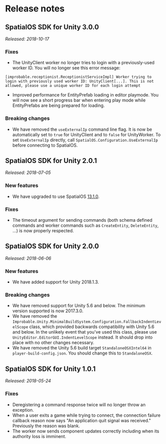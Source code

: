 # Release notes

## SpatialOS SDK for Unity 3.0.0
_Released: 2018-10-17_

### Fixes
* The UnityClient worker no longer tries to login with a previously-used worker ID. You will no longer see this error message:
```
[improbable.receptionist.ReceptionistServiceImpl] Worker trying to login with previously used worker ID: UnityClient[...]. This is not allowed, please use a unique worker ID for each login attempt
```
* Improved performance for EntityPrefab loading in editor playmode. You will now see a short progress bar when entering play mode while EntityPrefabs are being prepared for loading.

### Breaking changes
* We have removed the `useExternalIp` command line flag. It is now be automatically set to `true` for UnityClient and to `false` for UnityWorker. To set `UseExternalIp` directly, call `SpatialOS.Configuration.UseExternalIp` before connecting to SpatialOS.

## SpatialOS SDK for Unity 2.0.1
_Released: 2018-07-05_

### New features
* We have upgraded to use SpatialOS [13.1.0](https://docs.improbable.io/reference/13.1/releases/release-notes#13-1-0).

### Fixes
* The timeout argument for sending commands (both schema defined commands and worker commands such as `CreateEntity`, `DeleteEntity`, ...) is now properly respected.

## SpatialOS SDK for Unity 2.0.0
_Released: 2018-06-06_

### New features
* We have added support for Unity 2018.1.3.

### Breaking changes
* We have removed support for Unity 5.6 and below. The minimum version supported is now 2017.3.0.
* We have removed the `Improbable.Unity.MinimalBuildSystem.Configuration.FallbackIndentLevelScope` class,
which provided backwards compatibility with Unity 5.6 and below.
In the unlikely event that you've used this class, please use `UnityEditor.EditorGUI.IndentLevelScope` instead. It should drop into place with no other changes necessary.
* We have removed the Unity 5.6 build target `StandaloneOSXIntel64` in `player-build-config.json`.
You should change this to `StandaloneOSX`.

## SpatialOS SDK for Unity 1.0.1
_Released: 2018-05-24_

### Fixes
* Deregistering a command response twice will no longer throw an exception.
* When a user exits a game while trying to connect, the connection failure callback reason now says "An application quit signal was received." Previously the reason was blank.
* The worker now sends component updates correctly including when its authority loss is imminent.
